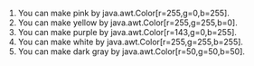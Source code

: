1. You can make pink by java.awt.Color[r=255,g=0,b=255].
2. You can make yellow by java.awt.Color[r=255,g=255,b=0].
3. You can make purple by java.awt.Color[r=143,g=0,b=255].
4. You can make white by java.awt.Color[r=255,g=255,b=255].
5. You can make dark gray by java.awt.Color[r=50,g=50,b=50].